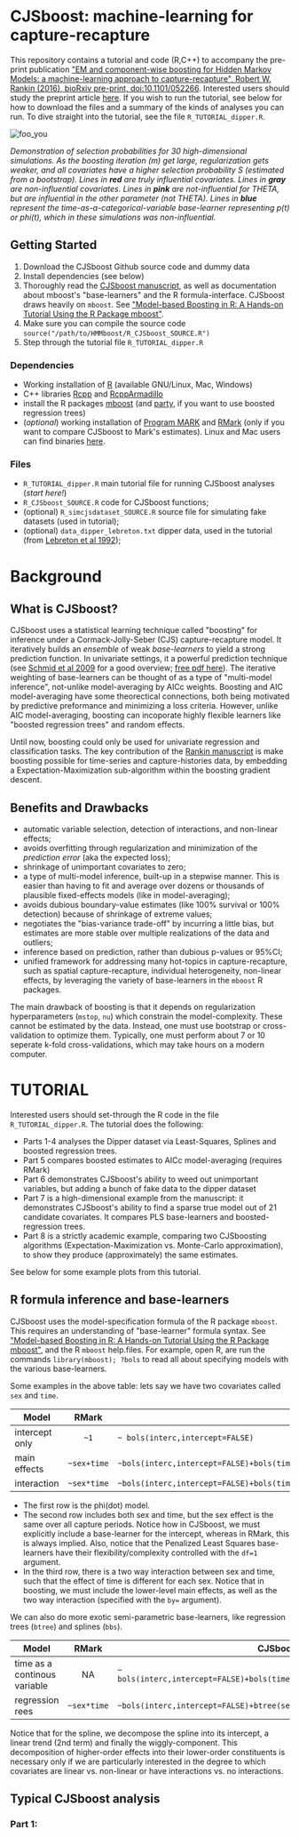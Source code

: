 # CJSboost: machine-learning for capture-recapture

This repository contains a tutorial and code (R,C++) to accompany the pre-print publication ["EM and component-wise boosting for Hidden Markov Models: a machine-learning approach to capture-recapture", Robert W. Rankin (2016), bioRxiv pre-print, doi:10.1101/052266](http://www.biorxiv.org/content/early/2016/05/09/052266).  Interested users should study the preprint article [here](http://www.biorxiv.org/content/early/2016/05/09/052266). If you wish to run the tutorial, see below for how to download the files and a summary of the kinds of analyses you can run. To dive straight into the tutorial, see the file `R_TUTORIAL_dipper.R`.

![foo_you](https://github.com/faraway1nspace/HMMboost/blob/master/img/ANIMATION_stabselect.gif)

_Demonstration of selection probabilities for 30 high-dimensional simulations. As the boosting iteration (<i>m</i>) get large, regularization gets weaker, and all covariates have a higher selection probability S (estimated from a bootstrap). Lines in <b>red</b> are truly influential covariates. Lines in <b>gray</b> are non-influential covariates. Lines in <b>pink</b> are not-influential for THETA, but are influential in the other parameter (not THETA). Lines in <b>blue</b> represent the time-as-a-categorical-variable base-learner representing p(t) or phi(t), which in these simulations was non-influential._
## Getting Started
1. Download the CJSboost Github source code and dummy data
2. Install dependencies (see below)
3. Thoroughly read the [CJSboost manuscript](http://www.biorxiv.org/content/early/2016/05/09/052266), as well as documentation about mboost's "base-learners" and the R formula-interface. CJSboost draws heavily on `mboost`. See ["Model-based Boosting in R: A Hands-on Tutorial Using the R Package mboost"](https://epub.ub.uni-muenchen.de/12754/).
4. Make sure you can compile the source code `source("/path/to/HMMboost/R_CJSboost_SOURCE.R")`
5. Step through the tutorial file `R_TUTORIAL_dipper.R`

### Dependencies
* Working installation of [R](www.r-project.org) (available GNU/Linux, Mac, Windows)
* C++ libraries [Rcpp](https://cran.r-project.org/web/packages/Rcpp/index.html) and [RcppArmadillo](https://cran.r-project.org/web/packages/RcppArmadillo/index.html)
* install the R packages [mboost](https://cran.r-project.org/web/packages/mboost/index.html) (and [party](https://cran.r-project.org/web/packages/party/index.html), if you want to use boosted regression trees)
* (_optional_) working installation of [Program MARK](http://www.phidot.org/software/mark/) and [RMark](https://cran.r-project.org/web/packages/RMark/index.html) (only if you want to compare CJSboost to Mark's estimates). Linux and Mac users can find binaries [here](http://www.phidot.org/software/mark/rmark/linux/).

### Files
* `R_TUTORIAL_dipper.R` main tutorial file for running CJSboost analyses (_start here!_)
* `R_CJSboost_SOURCE.R` code for CJSboost functions;
* (optional) `R_simcjsdataset_SOURCE.R` source file for simulating fake datasets (used in tutorial);
* (optional) `data_dipper_lebreton.txt` dipper data, used in the tutorial (from [Lebreton et al 1992](http://dx.doi.org/10.2307/2937171/));

# Background
## What is CJSboost?

CJSboost uses a statistical learning technique called "boosting" for inference under a Cormack-Jolly-Seber (CJS) capture-recapture model. It iteratively builds an _ensemble_ of weak _base-learners_ to yield a strong prediction function. In univariate settings, it a powerful prediction technique (see [Schmid et al 2009](http://link.springer.com/article/10.1007/s11222-009-9162-7) for a good overview; [free pdf here](https://epub.ub.uni-muenchen.de/7788/1/TR.pdf)). The iterative weighting of base-learners can be thought of as a type of "multi-model inference", not-unlike model-averaging by AICc weights. Boosting and AIC model-averaging have some theorectical connections, both being motivated by predictive preformance and minimizing a loss criteria. However, unlike AIC model-averaging, boosting can incoporate highly flexible learners like "boosted regression trees" and random effects.

Until now, boosting could only be used for univariate regression and classification tasks. The key contribution of the [Rankin manuscript](https://drive.google.com/open?id=0BxeoeRy1g2juWVl4Yk8yZ2J2V1E) is make boosting possible for time-series and capture-histories data, by embedding a Expectation-Maximization sub-algorithm within the boosting gradient descent. 

## Benefits and Drawbacks

* automatic variable selection, detection of interactions, and non-linear effects;
* avoids overfitting through regularization and minimization of the _prediction error_ (aka the expected loss);
* shrinkage of unimportant covariates to zero;
* a type of multi-model inference, built-up in a stepwise manner. This is easier than having to fit and average over dozens or thousands of plausible fixed-effects models (like in model-averaging);
* avoids dubious boundary-value estimates (like 100% survival or 100% detection) because of shrinkage of extreme values;
* negotiates the "bias-variance trade-off" by incurring a little bias, but estimates are more stable over multiple realizations of the data and outliers;
* inference based on prediction, rather than dubious p-values or 95%CI;
* unified framework for addressing many hot-topics in capture-recapture, such as spatial capture-recapture, individual heterogeneity, non-linear effects, by leveraging the variety of base-learners in the `mboost` R packages.

The main drawback of boosting is that it depends on regularization hyperparameters (`mstop`, `nu`) which constrain the model-complexity. These cannot be estimated by the data. Instead, one must use bootstrap or cross-validation to optimize them. Typically, one must perform about 7 or 10 seperate k-fold cross-validations, which may take hours on a modern computer. 

# TUTORIAL
Interested users should set-through the R code in the file `R_TUTORIAL_dipper.R`. The tutorial does the following:
* Parts 1-4 analyses the Dipper dataset via Least-Squares, Splines and boosted regression trees.
* Part 5 compares boosted estimates to AICc model-averaging (requires RMark)
* Part 6 demonstrates CJSboost's ability to weed out unimportant variables, but adding a bunch of fake data to the dipper dataset
* Part 7 is a high-dimensional example from the manuscript: it demonstrates CJSboost's ability to find a sparse true model out of 21 candidate covariates. It compares PLS base-learners and boosted-regression trees.
* Part 8 is a strictly academic example, comparing two CJSboosting algorithms (Expectation-Maximization vs. Monte-Carlo approximation), to show they produce (approximately) the same estimates.

See below for some example plots from this tutorial.

## R formula inference and base-learners

CJSboost uses the model-specification formula of the R package `mboost`. This requires an understanding of "base-learner" formula syntax. See ["Model-based Boosting in R: A Hands-on Tutorial Using the R Package mboost"](https://epub.ub.uni-muenchen.de/12754/), and the R `mboost` help.files.  For example, open R, are run the commands `library(mboost); ?bols` to read all about specifying models with the various base-learners. 

Some examples in the above table: lets say we have two covariates called `sex` and `time`. 

|Model         | RMark | CJSboost                                                    |
|--------------|:---------:|-----------------------------------------------------------|
| intercept only| `~1` | `~ bols(interc,intercept=FALSE)`|
| main effects | `~sex+time` | `~bols(interc,intercept=FALSE)+bols(timefactor,df=1)+bols(sex,df=1)`|
| interaction  | `~sex*time` | `~bols(interc,intercept=FALSE)+bols(timefactor,df=1)+bols(sex,df=1)+bols(sex,timefactor,df=1)+bols(timefactor,by=sex,df=1)`|


* The first row is the phi(dot) model.
* The second row includes both sex and time, but the sex effect is the same over all capture periods. Notice how in CJSboost, we must explicitly include a base-learner for the intercept, whereas in RMark, this is always implied. Also, notice that the Penalized Least Squares base-learners have their flexibility/complexity controlled with the `df=1` argument. 
* In the third row, there is a two way interaction between sex and time, such that the effect of time is different for each sex. Notice that in boosting, we must include the lower-level main effects, as well as the two way interaction (specified with the `by=` argument).

We can also do more exotic semi-parametric base-learners, like regression trees (`btree`) and splines (`bbs`).


|Model         | RMark | CJSboost                                                    |
|--------------|:---------:|-----------------------------------------------------------|
| time as a continous variable| NA | `~ bols(interc,intercept=FALSE)+bols(time,df=1)+bbs(time,center=TRUE,df=1)`|
| regression rees | `~sex*time` | `~bols(interc,intercept=FALSE)+btree(sex,timefactor)`|


Notice that for the spline, we decompose the spline into its intercept, a linear trend (2nd term) and finally the wiggly-component. This decomposition of higher-order effects into their lower-order constituents is necessary only if we are particularly interested in the degree to which covariates are linear vs. non-linear or have interactions vs. no interactions. 

## Typical CJSboost analysis

### Part 1: 

